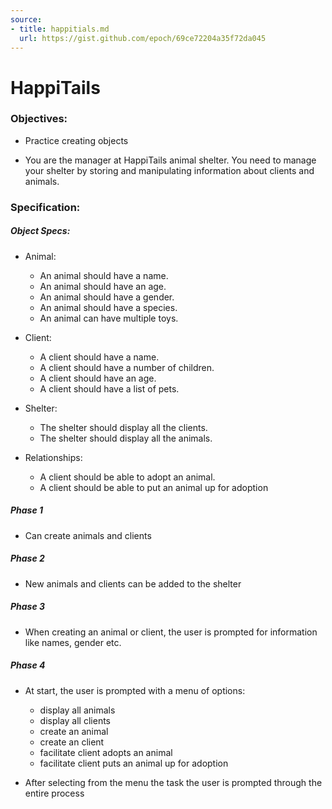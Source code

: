 ```yaml
---
source:
- title: happitials.md
  url: https://gist.github.com/epoch/69ce72204a35f72da045
---
```


# HappiTails

### Objectives:
- Practice creating objects

- You are the manager at HappiTails animal shelter. You need to manage your
  shelter by storing and manipulating information about clients and animals.

### Specification:
##### Object Specs:
- Animal:
  - An animal should have a name.
  - An animal should have an age.
  - An animal should have a gender.
  - An animal should have a species.
  - An animal can have multiple toys.

- Client:
  - A client should have a name.
  - A client should have a number of children.
  - A client should have an age.
  - A client should have a list of pets.

- Shelter:
  - The shelter should display all the clients.
  - The shelter should display all the animals.

- Relationships:
  - A client should be able to adopt an animal.
  - A client should be able to put an animal up for adoption

##### Phase 1

- Can create animals and clients

##### Phase 2

- New animals and clients can be added to the shelter

##### Phase 3

- When creating an animal or client, the user is prompted for information like
  names, gender etc.

##### Phase 4

- At start, the user is prompted with a menu of options:
    - display all animals
    - display all clients
    - create an animal
    - create an client
    - facilitate client adopts an animal
    - facilitate client puts an animal up for adoption

- After selecting from the menu the task the user is prompted through the entire
  process
